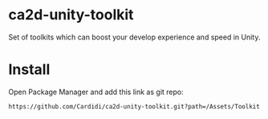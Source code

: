 # ca2d-unity-toolkit
Set of toolkits which can boost your develop experience and speed in Unity.

# Install

Open Package Manager and add this link as git repo:

```
https://github.com/Cardidi/ca2d-unity-toolkit.git?path=/Assets/Toolkit
```